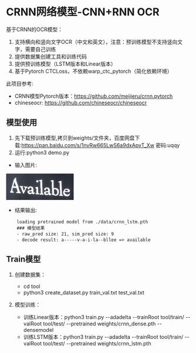 CRNN网络模型-CNN+RNN OCR
======================================

基于CRNN的OCR模型：
1. 支持横向和竖向文字OCR（中文和英文），注意：预训练模型不支持竖向文字，需要自己训练
2. 提供数据集创建工具和训练代码
3. 提供预训练模型（LSTM版本和Linear版本）
4. 基于Pytorch CTCLoss，不依赖warp_ctc_pytorch（简化依赖环境）

此项目参考:
- CRNN模型Pytorch版本：https://github.com/meijieru/crnn.pytorch
- chineseocr: https://github.com/chineseocr/chineseocr

模型使用
--------
1. 先下载预训练模型,拷贝到weights/文件夹，百度网盘下载:https://pan.baidu.com/s/1nvRw665LwS6a9dxApvT_Xw  密码:uqqy
2. 运行:python3 demo.py

- 输入图片:

![Example Image](./data/demo.png)

- 结果输出:
```
    loading pretrained model from ./data/crnn_lstm.pth
    ### 模型结果
    - raw_pred size: 21, sim_pred size: 9
    - decode result: a-----v-a-i-la--bllee => available
```

Train模型
-----------------
1. 创建数据集：
    - cd tool
    - python3 create_dataset.py train_val.txt test_val.txt
    
2. 模型训练：
    - 训练Linear版本：python3 train.py  --adadelta  --trainRoot tool/train/ --valRoot tool/test/ --pretrained weights/crnn_dense.pth --densemodel
    - 训练LSTM版本：python3 train.py  --adadelta  --trainRoot tool/train/ --valRoot tool/test/ --pretrained weights/crnn_lstm.pth

